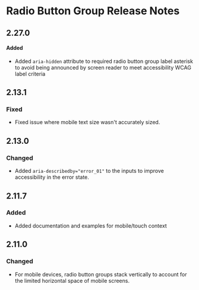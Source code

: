 <!-- Release notes authoring guidelines: http://keepachangelog.com/ -->

# Radio Button Group Release Notes

<!-- ## [Unreleased] -->
## 2.27.0

#### Added
- Added `aria-hidden` attribute to required radio button group label asterisk to avoid being announced by screen reader to meet accessibility WCAG label criteria

## 2.13.1

### Fixed

- Fixed issue where mobile text size wasn't accurately sized.

## 2.13.0

### Changed

- Added `aria-describedby="error_01"` to the inputs to improve accessibility in the error state.

## 2.11.7

### Added

- Added documentation and examples for mobile/touch context

## 2.11.0

### Changed

- For mobile devices, radio button groups stack vertically to account for the limited horizontal space of mobile screens.

<!-- ## [VERSION] -->
